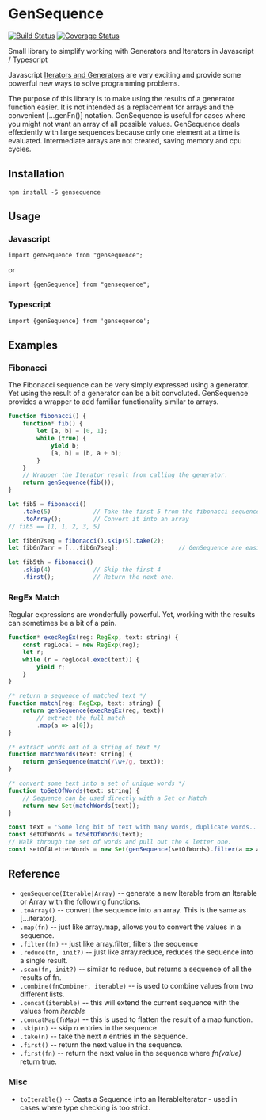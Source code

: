 # GenSequence

[![Build Status](https://travis-ci.org/Jason3S/GenSequence.svg?branch=master)](https://travis-ci.org/Jason3S/GenSequence)
[![Coverage Status](https://coveralls.io/repos/github/Jason3S/GenSequence/badge.svg?branch=master)](https://coveralls.io/github/Jason3S/GenSequence?branch=master)

Small library to simplify working with Generators and Iterators in Javascript / Typescript

Javascript [Iterators and Generators](https://developer.mozilla.org/en/docs/Web/JavaScript/Guide/Iterators_and_Generators)
are very exciting and provide some powerful new ways to solve programming problems.

The purpose of this library is to make using the results of a generator function easier.
It is not intended as a replacement for arrays and the convenient [...genFn()] notation.
GenSequence is useful for cases where you might not want an array of all possible values.
GenSequence deals effeciently with large sequences because only one element at a time is evaluated.
Intermediate arrays are not created, saving memory and cpu cycles.

## Installation

```
npm install -S gensequence
```

## Usage

### Javascript
```
import genSequence from "gensequence";
```
or
```
import {genSequence} from "gensequence";
```


### Typescript
```
import {genSequence} from 'gensequence';
```

## Examples

### Fibonacci
The Fibonacci sequence can be very simply expressed using a generator.  Yet using the result of a generator can be a bit convoluted.
GenSequence provides a wrapper to add familiar functionality similar to arrays.

```javascript
function fibonacci() {
    function* fib() {
        let [a, b] = [0, 1];
        while (true) {
            yield b;
            [a, b] = [b, a + b];
        }
    }
    // Wrapper the Iterator result from calling the generator.
    return genSequence(fib());
}

let fib5 = fibonacci()
    .take(5)            // Take the first 5 from the fibonacci sequence
    .toArray();         // Convert it into an array
// fib5 == [1, 1, 2, 3, 5]

let fib6n7seq = fibonacci().skip(5).take(2);
let fib6n7arr = [...fib6n7seq];                 // GenSequence are easily converted into arrays.

let fib5th = fibonacci()
    .skip(4)            // Skip the first 4
    .first();           // Return the next one.
```

### RegEx Match

Regular expressions are wonderfully powerful.  Yet, working with the results can sometimes be a bit of a pain.

```javascript
function* execRegEx(reg: RegExp, text: string) {
    const regLocal = new RegExp(reg);
    let r;
    while (r = regLocal.exec(text)) {
        yield r;
    }
}

/* return a sequence of matched text */
function match(reg: RegExp, text: string) {
    return genSequence(execRegEx(reg, text))
        // extract the full match
        .map(a => a[0]);
}

/* extract words out of a string of text */
function matchWords(text: string) {
    return genSequence(match(/\w+/g, text));
}

/* convert some text into a set of unique words */
function toSetOfWords(text: string) {
    // Sequence can be used directly with a Set or Match
    return new Set(matchWords(text));
}

const text = 'Some long bit of text with many words, duplicate words...';
const setOfWords = toSetOfWords(text);
// Walk through the set of words and pull out the 4 letter one.
const setOf4LetterWords = new Set(genSequence(setOfWords).filter(a => a.length === 4));

```


## Reference

- `genSequence(Iterable|Array)` -- generate a new Iterable from an Iterable or Array with the following functions.
- `.toArray()` -- convert the sequence into an array.  This is the same as [...iterator].
- `.map(fn)` -- just like array.map, allows you to convert the values in a sequence.
- `.filter(fn)` -- just like array.filter, filters the sequence
- `.reduce(fn, init?)` -- just like array.reduce, reduces the sequence into a single result.
- `.scan(fn, init?)` -- similar to reduce, but returns a sequence of all the results of fn.
- `.combine(fnCombiner, iterable)` -- is used to combine values from two different lists.
- `.concat(iterable)` -- this will extend the current sequence with the values from *iterable*
- `.concatMap(fnMap)` -- this is used to flatten the result of a map function.
- `.skip(n)` -- skip *n* entries in the sequence
- `.take(n)` -- take the next *n* entries in the sequence.
- `.first()` -- return the next value in the sequence.
- `.first(fn)` -- return the next value in the sequence where *fn(value)* return true.

### Misc
- `toIterable()` -- Casts a Sequence into an IterableIterator - used in cases where type checking is too strict.
